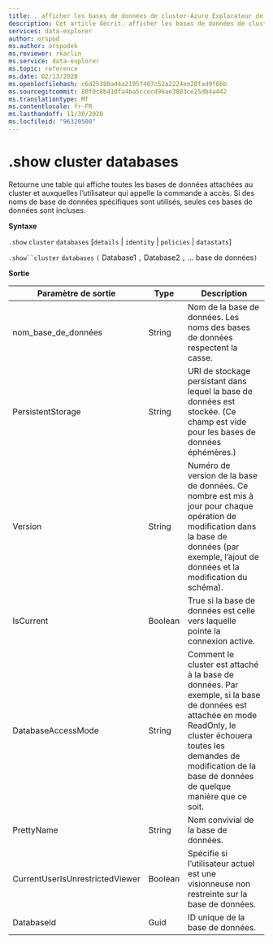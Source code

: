 ```yaml
---
title: . afficher les bases de données de cluster-Azure Explorateur de données
description: Cet article décrit. afficher les bases de données de cluster dans Azure Explorateur de données.
services: data-explorer
author: orspod
ms.author: orspodek
ms.reviewer: rkarlin
ms.service: data-explorer
ms.topic: reference
ms.date: 02/13/2020
ms.openlocfilehash: c6d25380a44a2195f407c52a2224ee28fad9f8bb
ms.sourcegitcommit: 80f0c8b410fa4ba5ccecd96ae3803ce25db4a442
ms.translationtype: MT
ms.contentlocale: fr-FR
ms.lasthandoff: 11/30/2020
ms.locfileid: "96320500"
---
```

# <a name="show-cluster-databases"></a>.show cluster databases

Retourne une table qui affiche toutes les bases de données attachées au cluster et auxquelles l’utilisateur qui appelle la commande a accès. Si des noms de base de données spécifiques sont utilisés, seules ces bases de données sont incluses.

**Syntaxe**

`.show` `cluster` `databases` [`details` | `identity` | `policies` | `datastats`]

`.show``cluster` `databases` `(` Database1 `,` Database2 `,` ... base de données`)`

**Sortie**
 
|Paramètre de sortie |Type |Description 
|---|---|---
|nom_base_de_données  |String |Nom de la base de données. Les noms des bases de données respectent la casse. 
|PersistentStorage  |String |URI de stockage persistant dans lequel la base de données est stockée. (Ce champ est vide pour les bases de données éphémères.) 
|Version  |String |Numéro de version de la base de données. Ce nombre est mis à jour pour chaque opération de modification dans la base de données (par exemple, l’ajout de données et la modification du schéma). 
|IsCurrent  |Boolean |True si la base de données est celle vers laquelle pointe la connexion active. 
|DatabaseAccessMode  |String |Comment le cluster est attaché à la base de données. Par exemple, si la base de données est attachée en mode ReadOnly, le cluster échouera toutes les demandes de modification de la base de données de quelque manière que ce soit. 
|PrettyName |String |Nom convivial de la base de données.
|CurrentUserIsUnrestrictedViewer |Boolean | Spécifie si l’utilisateur actuel est une visionneuse non restreinte sur la base de données.
|DatabaseId |Guid |ID unique de la base de données.